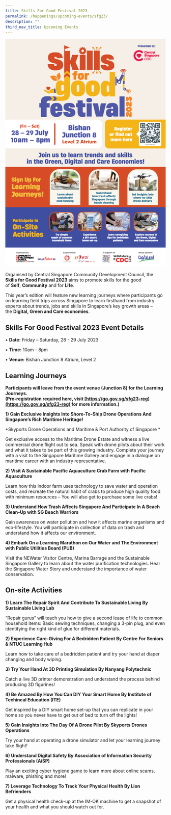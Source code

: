 ```yaml
---
title: Skills For Good Festival 2023
permalink: /happenings/upcoming-events/sfg23/
description: ""
third_nav_title: Upcoming Events
---
```

![](/images/Happenings/sfg23a4.jpg)

Organised by Central Singapore Community Development Council, the **Skills for Good Festival 2023** aims to promote skills for the good of **Self**, **Community** and for **Life**. 

This year’s edition will feature new learning journeys where participants go on learning field trips across Singapore to learn firsthand from industry experts about trends, jobs and skills in Singapore’s key growth areas – the **Digital, Green and Care economies**.


Skills For Good Festival 2023 Event Details
--------------------

•  **Date:**&nbsp;Friday – Saturday,  28 - 29 July 2023

• **Time:**&nbsp;10am - 8pm

• **Venue:**&nbsp;Bishan Junction 8 Atrium, Level 2


Learning Journeys
--------------------
**Participants will leave from the event venue (Junction 8) for the Learning Journeys.  
(Pre-registration required here, visit [https://go.gov.sg/sfg23-reg](https://go.gov.sg/sfg23-reg) for more information.)**

**1) Gain Exclusive Insights Into Shore-To-Ship Drone Operations And Singapore’s Rich Maritime Heritage!**
    

*Skyports Drone Operations and Maritime & Port Authority of Singapore *
  

Get exclusive access to the Maritime Drone Estate and witness a live commercial drone flight out to sea. Speak with drone pilots about their work and what it takes to be part of this growing industry. Complete your journey with a visit to the Singapore Maritime Gallery and engage in a dialogue on maritime career with an industry representative.



**2)  Visit A Sustainable Pacific Aquaculture Crab Farm with Pacific Aquaculture**

Learn how this indoor farm uses technology to save water and operation costs, and recreate the natural habit of crabs to produce high quality food with minimum resources – You will also get to purchase some live crabs! 


**3) Understand How Trash Affects Singapore And Participate In A Beach Clean-Up with SG Beach Warriors**

Gain awareness on water pollution and how it affects marine organisms and eco-lifestyle.  You will participate in collection of data on trash and understand how it affects our environment.

**4) Embark On a Learning Marathon on Our Water and The Environment with Public Utilities Board (PUB)**

Visit the NEWater Visitor Centre, Marina Barrage and the Sustainable Singapore Gallery to learn about the water purification technologies. Hear the Singapore Water Story and understand the importance of water conservation. 


On-site Activities
--------------------

**1) Learn The Repair Spirit And Contribute To Sustainable Living By Sustainable Living Lab** 

“Repair gurus” will teach you how to give a second lease of life to common household items: Basic sewing techniques, changing a 3-pin plug, and even identifying the right kind of glue for different materials. 


**2) Experience Care-Giving For A Bedridden Patient By Centre For Seniors &amp; NTUC Learning Hub**

Learn how to take care of a bedridden patient and try your hand at diaper changing and body wiping. 


**3) Try Your Hand At 3D Printing Simulation By Nanyang Polytechnic** 

Catch a live 3D printer demonstration and understand the process behind producing 3D figurines! 


**4) Be Amazed By How You Can DIY Your Smart Home By Institute of Techincal Education (ITE)** 

Get inspired by a DIY smart home set-up that you can replicate in your home so you never have to get out of bed to turn off the lights! 


**5) Gain Insights Into The Day Of A Drone Pilot By Skyports Drones Operations**

Try your hand at operating a drone simulator and let your learning journey take flight!


**6) Understand Digital Safety By Association of Information Security Professionals (AiSP)**

Play an exciting cyber hygiene game to learn more about online scams, malware, phishing and more! &nbsp;


**7) Leverage Technology To Track Your Physical Health By Lion Befrienders**

Get a physical health check-up at the IM-OK machine to get a snapshot of your health and what you should watch out for.